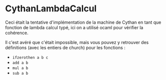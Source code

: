 # CythanLambdaCalcul

Ceci était la tentative d'implémentation de la machine de Cythan en tant que fonction de lambda calcul typé, ici on a utilisé ocaml pour vérifier la cohérence.

Il c'est avéré que c'était impossible, mais vous pouvez y retrouver des définitions (avec les entiers de church) pour les fonctions :
 - `ifzerothen a b c`
 - `add a b`
 - `mul a b`
 - `sub a b`
